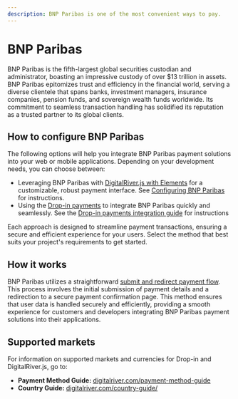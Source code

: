 ```yaml
---
description: BNP Paribas is one of the most convenient ways to pay.
---
```


# BNP Paribas

BNP Paribas is the fifth-largest global securities custodian and administrator, boasting an impressive custody of over $13 trillion in assets. BNP Paribas epitomizes trust and efficiency in the financial world, serving a diverse clientele that spans banks, investment managers, insurance companies, pension funds, and sovereign wealth funds worldwide. Its commitment to seamless transaction handling has solidified its reputation as a trusted partner to its global clients.

## How to configure BNP Paribas

The following options will help you integrate BNP Paribas payment solutions into your web or mobile applications. Depending on your development needs, you can choose between:&#x20;

* Leveraging BNP Paribas with [DigitalRiver.js with Elements](../payment-integrations-1/digitalriver.js/) for a customizable, robust payment interface. See [Configuring BNP Paribas](../payment-integrations-1/digitalriver.js/payment-methods/configuring-bnp-paribas.md) for instructions.
* Using the [Drop-in payments](../payment-integrations-1/drop-in/) to integrate BNP Paribas quickly and seamlessly. See the [Drop-in payments integration guide](../payment-integrations-1/drop-in/drop-in-integration-guide.md) for instructions&#x20;

Each approach is designed to streamline payment transactions, ensuring a secure and efficient experience for your users. Select the method that best suits your project's requirements to get started.

## How it works

BNP Paribas utilizes a straightforward [submit and redirect payment flow](../../integration-options/checkouts/building-you-workflows/handling-redirect-payment-methods.md). This process involves the initial submission of payment details and a redirection to a secure payment confirmation page. This method ensures that user data is handled securely and efficiently, providing a smooth experience for customers and developers integrating BNP Paribas payment solutions into their applications.

## Supported markets

For information on supported markets and currencies for Drop-in and DigitalRiver.js, go to:

* **Payment Method Guide:** [digitalriver.com/payment-method-guide](https://www.digitalriver.com/payment-method-guide/)
* **Country Guide:** [digitalriver.com/country-guide/](https://www.digitalriver.com/country-guide/)
